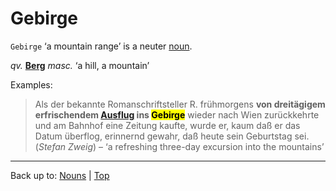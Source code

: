 # Gebirge

`Gebirge` ‘a mountain range’ is a neuter [noun](../../index.md).

*qv.* **[Berg](../../b/be/Berg.md)** *masc.* ‘a hill, a mountain’

Examples:

> Als der bekannte Romanschriftsteller R. frühmorgens **von dreitägigem erfrischendem [Ausflug](../../a/au/Ausflug.md) ins <mark>Gebirge</mark>** wieder nach Wien zurückkehrte und am Bahnhof eine Zeitung kaufte, wurde er, kaum daß er das Datum überflog, erinnernd gewahr, daß heute sein Geburtstag sei.  (*Stefan Zweig*) – ‘a refreshing three-day excursion into the mountains’

----

Back up to: [Nouns](../../index.md) | [Top](../../../index.md)
